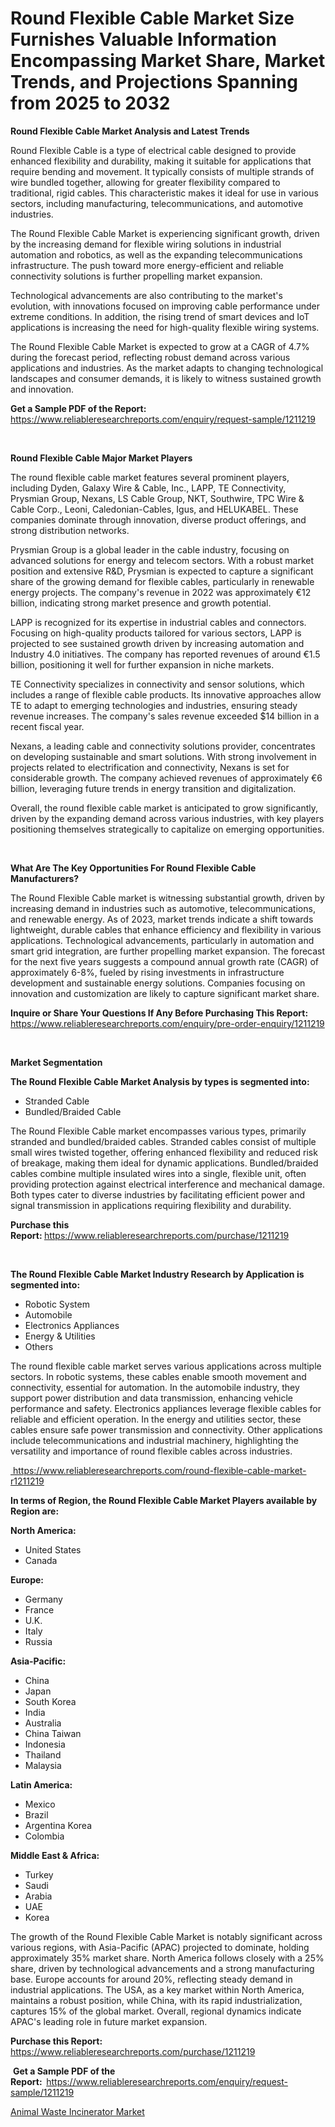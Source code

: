 <p><h1>Round Flexible Cable Market Size Furnishes Valuable Information Encompassing Market Share, Market Trends, and Projections Spanning from 2025 to 2032</h1></p><p><strong>Round Flexible Cable Market Analysis and Latest Trends</strong></p>
<p><p>Round Flexible Cable is a type of electrical cable designed to provide enhanced flexibility and durability, making it suitable for applications that require bending and movement. It typically consists of multiple strands of wire bundled together, allowing for greater flexibility compared to traditional, rigid cables. This characteristic makes it ideal for use in various sectors, including manufacturing, telecommunications, and automotive industries.</p><p>The Round Flexible Cable Market is experiencing significant growth, driven by the increasing demand for flexible wiring solutions in industrial automation and robotics, as well as the expanding telecommunications infrastructure. The push toward more energy-efficient and reliable connectivity solutions is further propelling market expansion. </p><p>Technological advancements are also contributing to the market's evolution, with innovations focused on improving cable performance under extreme conditions. In addition, the rising trend of smart devices and IoT applications is increasing the need for high-quality flexible wiring systems.</p><p>The Round Flexible Cable Market is expected to grow at a CAGR of 4.7% during the forecast period, reflecting robust demand across various applications and industries. As the market adapts to changing technological landscapes and consumer demands, it is likely to witness sustained growth and innovation.</p></p>
<p><strong>Get a Sample PDF of the Report:&nbsp;</strong> <a href="https://www.reliableresearchreports.com/enquiry/request-sample/1211219?utm_campaign=3216&utm_medium=2&utm_source=Github&utm_content=ia&utm_term=24032025&utm_id=round-flexible-cable">https://www.reliableresearchreports.com/enquiry/request-sample/1211219</a></p>
<p>&nbsp;</p>
<p><strong>Round Flexible Cable Major Market Players</strong></p>
<p><p>The round flexible cable market features several prominent players, including Dyden, Galaxy Wire & Cable, Inc., LAPP, TE Connectivity, Prysmian Group, Nexans, LS Cable Group, NKT, Southwire, TPC Wire & Cable Corp., Leoni, Caledonian-Cables, Igus, and HELUKABEL. These companies dominate through innovation, diverse product offerings, and strong distribution networks.</p><p>Prysmian Group is a global leader in the cable industry, focusing on advanced solutions for energy and telecom sectors. With a robust market position and extensive R&D, Prysmian is expected to capture a significant share of the growing demand for flexible cables, particularly in renewable energy projects. The company's revenue in 2022 was approximately €12 billion, indicating strong market presence and growth potential.</p><p>LAPP is recognized for its expertise in industrial cables and connectors. Focusing on high-quality products tailored for various sectors, LAPP is projected to see sustained growth driven by increasing automation and Industry 4.0 initiatives. The company has reported revenues of around €1.5 billion, positioning it well for further expansion in niche markets.</p><p>TE Connectivity specializes in connectivity and sensor solutions, which includes a range of flexible cable products. Its innovative approaches allow TE to adapt to emerging technologies and industries, ensuring steady revenue increases. The company's sales revenue exceeded $14 billion in a recent fiscal year.</p><p>Nexans, a leading cable and connectivity solutions provider, concentrates on developing sustainable and smart solutions. With strong involvement in projects related to electrification and connectivity, Nexans is set for considerable growth. The company achieved revenues of approximately €6 billion, leveraging future trends in energy transition and digitalization.</p><p>Overall, the round flexible cable market is anticipated to grow significantly, driven by the expanding demand across various industries, with key players positioning themselves strategically to capitalize on emerging opportunities.</p></p>
<p>&nbsp;</p>
<p><strong>What Are The Key Opportunities For Round Flexible Cable Manufacturers?</strong></p>
<p><p>The Round Flexible Cable market is witnessing substantial growth, driven by increasing demand in industries such as automotive, telecommunications, and renewable energy. As of 2023, market trends indicate a shift towards lightweight, durable cables that enhance efficiency and flexibility in various applications. Technological advancements, particularly in automation and smart grid integration, are further propelling market expansion. The forecast for the next five years suggests a compound annual growth rate (CAGR) of approximately 6-8%, fueled by rising investments in infrastructure development and sustainable energy solutions. Companies focusing on innovation and customization are likely to capture significant market share.</p></p>
<p><strong>Inquire or Share Your Questions If Any Before Purchasing This Report:</strong> <a href="https://www.reliableresearchreports.com/enquiry/pre-order-enquiry/1211219?utm_campaign=3216&utm_medium=2&utm_source=Github&utm_content=ia&utm_term=24032025&utm_id=round-flexible-cable">https://www.reliableresearchreports.com/enquiry/pre-order-enquiry/1211219</a></p>
<p>&nbsp;</p>
<p><strong>Market Segmentation</strong></p>
<p><strong>The Round Flexible Cable Market Analysis by types is segmented into:</strong></p>
<p><ul><li>Stranded Cable</li><li>Bundled/Braided Cable</li></ul></p>
<p><p>The Round Flexible Cable market encompasses various types, primarily stranded and bundled/braided cables. Stranded cables consist of multiple small wires twisted together, offering enhanced flexibility and reduced risk of breakage, making them ideal for dynamic applications. Bundled/braided cables combine multiple insulated wires into a single, flexible unit, often providing protection against electrical interference and mechanical damage. Both types cater to diverse industries by facilitating efficient power and signal transmission in applications requiring flexibility and durability.</p></p>
<p><strong>Purchase this Report:&nbsp;</strong><a href="https://www.reliableresearchreports.com/purchase/1211219?utm_campaign=3216&utm_medium=2&utm_source=Github&utm_content=ia&utm_term=24032025&utm_id=round-flexible-cable">https://www.reliableresearchreports.com/purchase/1211219</a></p>
<p>&nbsp;</p>
<p><strong>The Round Flexible Cable Market Industry Research by Application is segmented into:</strong></p>
<p><ul><li>Robotic System</li><li>Automobile</li><li>Electronics Appliances</li><li>Energy & Utilities</li><li>Others</li></ul></p>
<p><p>The round flexible cable market serves various applications across multiple sectors. In robotic systems, these cables enable smooth movement and connectivity, essential for automation. In the automobile industry, they support power distribution and data transmission, enhancing vehicle performance and safety. Electronics appliances leverage flexible cables for reliable and efficient operation. In the energy and utilities sector, these cables ensure safe power transmission and connectivity. Other applications include telecommunications and industrial machinery, highlighting the versatility and importance of round flexible cables across industries.</p></p>
<p><a href="https://www.reliableresearchreports.com/round-flexible-cable-market-r1211219?utm_campaign=3216&utm_medium=2&utm_source=Github&utm_content=ia&utm_term=24032025&utm_id=round-flexible-cable">&nbsp;https://www.reliableresearchreports.com/round-flexible-cable-market-r1211219</a></p>
<p><strong>In terms of Region, the Round Flexible Cable Market Players available by Region are:</strong></p>
<p>
    <p> <strong> North America: </strong>
        <ul>
            <li>United States</li>
            <li>Canada</li>
        </ul>
        </p> 
    <p> <strong> Europe: </strong>
        <ul>
            <li>Germany</li>
            <li>France</li>
            <li>U.K.</li>
            <li>Italy</li>
            <li>Russia</li>
        </ul>
        </p> 
    <p> <strong> Asia-Pacific: </strong>
        <ul>
            <li>China</li>
            <li>Japan</li>
            <li>South Korea</li>
            <li>India</li>
            <li>Australia</li>
            <li>China Taiwan</li>
            <li>Indonesia</li>
            <li>Thailand</li>
            <li>Malaysia</li>
        </ul>
        </p> 
    <p> <strong> Latin America: </strong>
        <ul>
            <li>Mexico</li>
            <li>Brazil</li>
            <li>Argentina Korea</li>
            <li>Colombia</li>
        </ul>
        </p> 
    <p> <strong> Middle East & Africa: </strong>
        <ul>
            <li>Turkey</li>
            <li>Saudi</li>
            <li>Arabia</li>
            <li>UAE</li>
            <li>Korea</li>
        </ul>
    </p>
    </p>
<p><p>The growth of the Round Flexible Cable Market is notably significant across various regions, with Asia-Pacific (APAC) projected to dominate, holding approximately 35% market share. North America follows closely with a 25% share, driven by technological advancements and a strong manufacturing base. Europe accounts for around 20%, reflecting steady demand in industrial applications. The USA, as a key market within North America, maintains a robust position, while China, with its rapid industrialization, captures 15% of the global market. Overall, regional dynamics indicate APAC's leading role in future market expansion.</p></p>
<p><strong>Purchase this Report: </strong><a href="https://www.reliableresearchreports.com/purchase/1211219?utm_campaign=3216&utm_medium=2&utm_source=Github&utm_content=ia&utm_term=24032025&utm_id=round-flexible-cable">https://www.reliableresearchreports.com/purchase/1211219</a></p>
<p>&nbsp;<strong>Get a Sample PDF of the Report:&nbsp;&nbsp;</strong><a href="https://www.reliableresearchreports.com/enquiry/request-sample/1211219?utm_campaign=3216&utm_medium=2&utm_source=Github&utm_content=ia&utm_term=24032025&utm_id=round-flexible-cable">https://www.reliableresearchreports.com/enquiry/request-sample/1211219</a></p>
<p><strong></strong></p>
<p><p><a href="https://github.com/marlanamarvn/Market-Research-Report-List-1/blob/main/animal-waste-incinerator-market.md?utm_campaign=3216&utm_medium=2&utm_source=Github&utm_content=ia&utm_term=24032025&utm_id=round-flexible-cable">Animal Waste Incinerator Market</a></p></p>